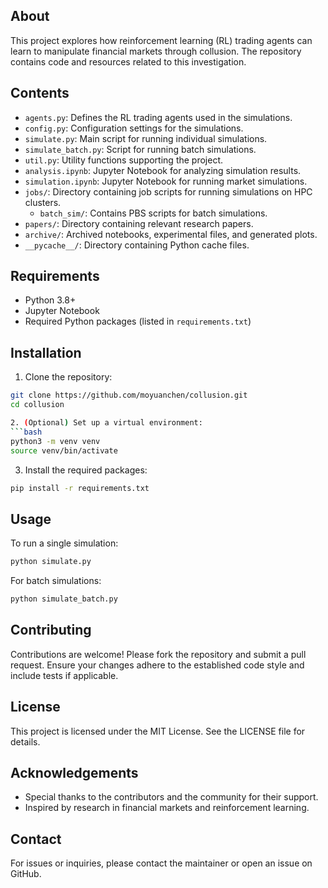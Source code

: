 ## About

This project explores how reinforcement learning (RL) trading agents can learn to manipulate financial markets through collusion. The repository contains code and resources related to this investigation.

## Contents

- `agents.py`: Defines the RL trading agents used in the simulations.
- `config.py`: Configuration settings for the simulations.
- `simulate.py`: Main script for running individual simulations.
- `simulate_batch.py`: Script for running batch simulations.
- `util.py`: Utility functions supporting the project.
- `analysis.ipynb`: Jupyter Notebook for analyzing simulation results.
- `simulation.ipynb`: Jupyter Notebook for running market simulations.
- `jobs/`: Directory containing job scripts for running simulations on HPC clusters.
  - `batch_sim/`: Contains PBS scripts for batch simulations.
- `papers/`: Directory containing relevant research papers.
- `archive/`: Archived notebooks, experimental files, and generated plots.
- `__pycache__/`: Directory containing Python cache files.

## Requirements

- Python 3.8+
- Jupyter Notebook
- Required Python packages (listed in `requirements.txt`)

## Installation

1. Clone the repository:

```bash
git clone https://github.com/moyuanchen/collusion.git
cd collusion

2. (Optional) Set up a virtual environment:
```bash
python3 -m venv venv
source venv/bin/activate
```

3. Install the required packages:
```bash
pip install -r requirements.txt
```

## Usage

To run a single simulation:
```bash
python simulate.py
```

For batch simulations:
```bash
python simulate_batch.py
```

## Contributing

Contributions are welcome! Please fork the repository and submit a pull request. Ensure your changes adhere to the established code style and include tests if applicable.

## License

This project is licensed under the MIT License. See the LICENSE file for details.

## Acknowledgements

- Special thanks to the contributors and the community for their support.
- Inspired by research in financial markets and reinforcement learning.

## Contact

For issues or inquiries, please contact the maintainer or open an issue on GitHub.